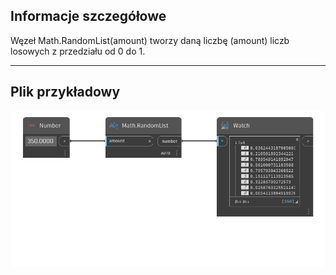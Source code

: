 ## Informacje szczegółowe
Węzeł Math.RandomList(amount) tworzy daną liczbę (amount) liczb losowych z przedziału od 0 do 1.
___
## Plik przykładowy

![Math.RandomList](./DSCore.Math.RandomList(amount)_img.png)
